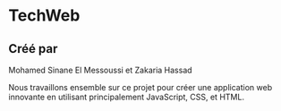 # TechWeb

## Créé par
Mohamed Sinane El Messoussi et Zakaria Hassad

Nous travaillons ensemble sur ce projet pour créer une application web innovante en utilisant principalement JavaScript, CSS, et HTML.
